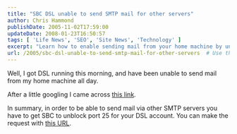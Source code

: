 ```yaml
---
title: "SBC DSL unable to send SMTP mail for other servers"
author: Chris Hammond
publishDate: 2005-11-02T17:59:00
updateDate: 2008-01-23T16:50:57
tags: [ 'Life News', 'SEO', 'Site News', 'Technology' ]
excerpt: "Learn how to enable sending mail from your home machine by unblocking port 25 for your DSL account with this helpful guide."
url: /2005/sbc-dsl-unable-to-send-smtp-mail-for-other-servers  # Use the generated URL with year
---
```

<P>Well, I got DSL running this morning, and have been unable to send mail from my home machine all day.</P> <P>After a little googling I came across <A href="https://www.networkworld.com/columnists/2005/032105backspin.html">this link</A>.</P> <P>In summary, in order to be able to send mail via other SMTP servers you have to get SBC to unblock port 25 for your DSL account. You can make the request with <A href="https://help.sbcglobal.net/servabuse.php">this URL</A>.</P>


